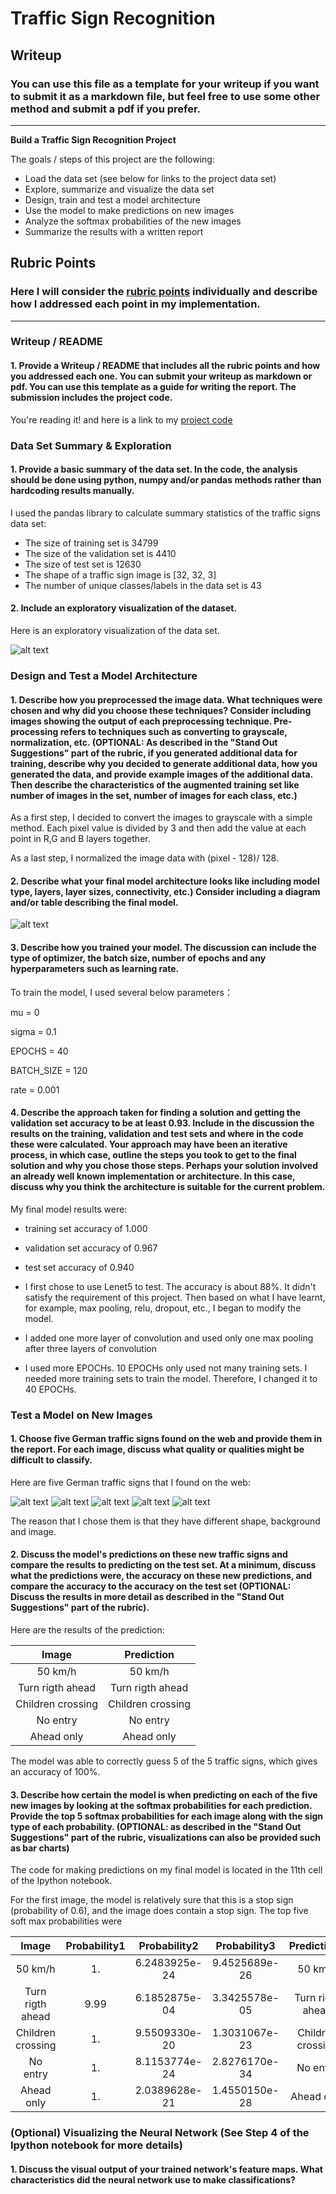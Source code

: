 # **Traffic Sign Recognition** 

## Writeup

### You can use this file as a template for your writeup if you want to submit it as a markdown file, but feel free to use some other method and submit a pdf if you prefer.

---

**Build a Traffic Sign Recognition Project**

The goals / steps of this project are the following:
* Load the data set (see below for links to the project data set)
* Explore, summarize and visualize the data set
* Design, train and test a model architecture
* Use the model to make predictions on new images
* Analyze the softmax probabilities of the new images
* Summarize the results with a written report


[//]: # (Image References)

[image1]: ./my-output/Data_Visualization.png "Visualization"
[image2]: ./my-output/Model.png "Model"
[image3]: ./my-test/00092.png "Traffic Sign 1"
[image4]: ./my-test/00108.png "Traffic Sign 2"
[image5]: ./my-test/00297.png "Traffic Sign 3"
[image6]: ./my-test/00154.png "Traffic Sign 4"
[image7]: ./my-test/00298.png "Traffic Sign 5"

## Rubric Points
### Here I will consider the [rubric points](https://review.udacity.com/#!/rubrics/481/view) individually and describe how I addressed each point in my implementation.  

---
### Writeup / README

#### 1. Provide a Writeup / README that includes all the rubric points and how you addressed each one. You can submit your writeup as markdown or pdf. You can use this template as a guide for writing the report. The submission includes the project code.

You're reading it! and here is a link to my [project code](https://github.com/Self-Driving-Car/CarND-Traffic-Sign-Classifier-Project/Traffic_Sign_Classifier.ipynb)

### Data Set Summary & Exploration

#### 1. Provide a basic summary of the data set. In the code, the analysis should be done using python, numpy and/or pandas methods rather than hardcoding results manually.

I used the pandas library to calculate summary statistics of the traffic
signs data set:

* The size of training set is 34799
* The size of the validation set is 4410
* The size of test set is 12630
* The shape of a traffic sign image is [32, 32, 3]
* The number of unique classes/labels in the data set is 43

#### 2. Include an exploratory visualization of the dataset.

Here is an exploratory visualization of the data set. 

![alt text][image1]

### Design and Test a Model Architecture

#### 1. Describe how you preprocessed the image data. What techniques were chosen and why did you choose these techniques? Consider including images showing the output of each preprocessing technique. Pre-processing refers to techniques such as converting to grayscale, normalization, etc. (OPTIONAL: As described in the "Stand Out Suggestions" part of the rubric, if you generated additional data for training, describe why you decided to generate additional data, how you generated the data, and provide example images of the additional data. Then describe the characteristics of the augmented training set like number of images in the set, number of images for each class, etc.)

As a first step, I decided to convert the images to grayscale with a simple method. Each pixel value is divided by 3 and then add the value at each point in R,G and B layers together.

As a last step, I normalized the image data with (pixel - 128)/ 128.

#### 2. Describe what your final model architecture looks like including model type, layers, layer sizes, connectivity, etc.) Consider including a diagram and/or table describing the final model.

![alt text][image2]

#### 3. Describe how you trained your model. The discussion can include the type of optimizer, the batch size, number of epochs and any hyperparameters such as learning rate.

To train the model, I used several below parameters：

mu = 0

sigma = 0.1

EPOCHS = 40

BATCH_SIZE = 120

rate = 0.001

#### 4. Describe the approach taken for finding a solution and getting the validation set accuracy to be at least 0.93. Include in the discussion the results on the training, validation and test sets and where in the code these were calculated. Your approach may have been an iterative process, in which case, outline the steps you took to get to the final solution and why you chose those steps. Perhaps your solution involved an already well known implementation or architecture. In this case, discuss why you think the architecture is suitable for the current problem.

My final model results were:
* training set accuracy of 1.000
* validation set accuracy of 0.967
* test set accuracy of 0.940

* I first chose to use Lenet5 to test. The accuracy is about 88%. It didn't satisfy the requirement of this project. Then based on what I have learnt, for example, max pooling, relu, dropout, etc., I began to modify the model.

* I added one more layer of convolution and used only one max pooling after three layers of convolution

* I used more EPOCHs. 10 EPOCHs only used not many training sets. I needed more training sets to train the model. Therefore, I changed it to 40 EPOCHs.

### Test a Model on New Images

#### 1. Choose five German traffic signs found on the web and provide them in the report. For each image, discuss what quality or qualities might be difficult to classify.

Here are five German traffic signs that I found on the web:

![alt text][image3] ![alt text][image4] ![alt text][image5] 
![alt text][image6] ![alt text][image7]

The reason that I chose them is that they have different shape, background and image.

#### 2. Discuss the model's predictions on these new traffic signs and compare the results to predicting on the test set. At a minimum, discuss what the predictions were, the accuracy on these new predictions, and compare the accuracy to the accuracy on the test set (OPTIONAL: Discuss the results in more detail as described in the "Stand Out Suggestions" part of the rubric).

Here are the results of the prediction:

| Image			        | Prediction	      | 
|:-----------------:|:-----------------:| 
| 50 km/h	      		| 50 km/h					 	| 
| Turn rigth ahead  | Turn rigth ahead 	|
| Children crossing	| Children crossing	|
| No entry	      	| No entry					|
| Ahead only			  | Ahead only	      |


The model was able to correctly guess 5 of the 5 traffic signs, which gives an accuracy of 100%. 

#### 3. Describe how certain the model is when predicting on each of the five new images by looking at the softmax probabilities for each prediction. Provide the top 5 softmax probabilities for each image along with the sign type of each probability. (OPTIONAL: as described in the "Stand Out Suggestions" part of the rubric, visualizations can also be provided such as bar charts)

The code for making predictions on my final model is located in the 11th cell of the Ipython notebook.

For the first image, the model is relatively sure that this is a stop sign (probability of 0.6), and the image does contain a stop sign. The top five soft max probabilities were

| Image			        | Probability1| Probability2  | Probability3  |	Prediction1	      | Prediction2 			|	Prediction3		|		                 
|:-----------------:|:-----------:|:-------------:|:-------------:|:-----------------:|:-----------------:|:-------------:| 
| 50 km/h	      		| 1.	        | 6.2483925e-24	| 9.4525689e-26 | 50 km/h   			  | 60 km/h			      | Double curve	| 
| Turn rigth ahead  | 9.99	      | 6.1852875e-04	| 3.3425578e-05 | Turn rigth ahead	| 30 km/h			      | Stop			    |
| Children crossing	| 1.	        | 9.5509330e-20	| 1.3031067e-23 | Children crossing	| Bicycles crossing	| Ahead only	  |
| No entry	      	| 1.	        | 8.1153774e-24	| 2.8276170e-34 | No entry			    | Traffic signals	  | Stop          |
| Ahead only			  | 1.	        | 2.0389628e-21	| 1.4550150e-28 | Ahead only     		| Turn left ahead	  | No passing	  |

### (Optional) Visualizing the Neural Network (See Step 4 of the Ipython notebook for more details)
#### 1. Discuss the visual output of your trained network's feature maps. What characteristics did the neural network use to make classifications?


